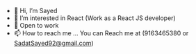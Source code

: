 - 👋 Hi, I’m Sayed
- 👀 I’m interested in React (Work as a React JS developer)
- 🌱 Open to work
- 📫 How to reach me ... You can Reach me at (9163465380 or SadatSayed92@gmail.com)

<!---
Sayed24/Sayed24 is a ✨ special ✨ repository because its `README.md` (this file) appears on your GitHub profile.
You can click the Preview link to take a look at your changes.
--->
